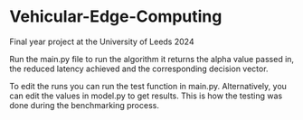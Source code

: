 # Vehicular-Edge-Computing
Final year project at the University of Leeds 2024 

Run the main.py file to run the algorithm it returns the alpha value passed in, the reduced latency achieved and the corresponding decision vector.

To edit the runs you can run the test function in main.py. 
Alternatively, you can edit the values in model.py to get results.
This is how the testing was done during the benchmarking process.
